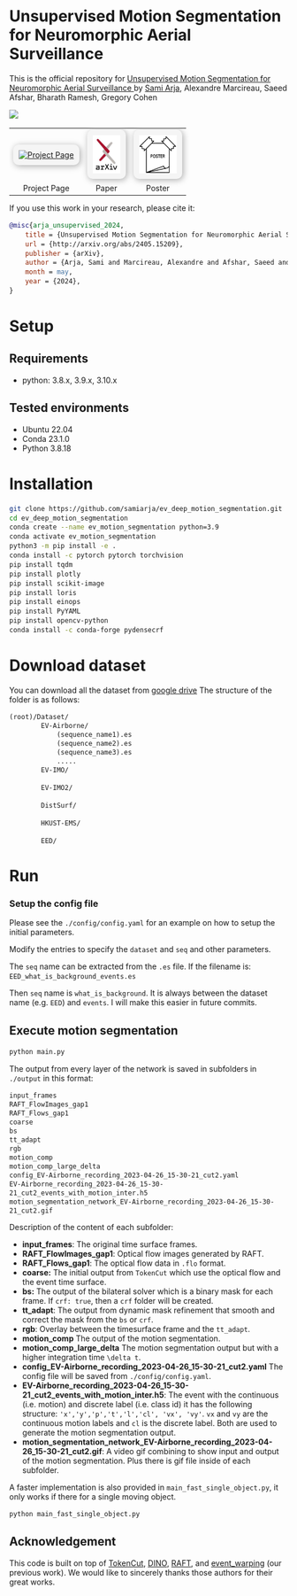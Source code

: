 # Unsupervised Motion Segmentation for Neuromorphic Aerial Surveillance

This is the official repository for [Unsupervised Motion Segmentation for Neuromorphic Aerial Surveillance
](https://arxiv.org/abs/2405.15209) by [Sami Arja](https://samiarja.com/), Alexandre Marcireau, Saeed Afshar, Bharath Ramesh, Gregory Cohen

![](figures/motion_segmentation_network_EV-Airborne_recording_2023-04-26_15-30-21_cut2.gif)


<table align="center">
  <tr>
    <td align="center" style="border:none;">
      <a href="https://samiarja.github.io/evairborne/" target="_blank">
        <img src="./figures/evairborne.ico" alt="Project Page" width="50" style="padding:10px; background-color: #f5f5f5; border-radius: 10px; box-shadow: 2px 2px 12px #aaa;">
      </a>
    </td>
    <td align="center" style="border:none;">
      <a href="https://arxiv.org/abs/2405.15209" target="_blank">
        <img src="./figures/arxiv.jpeg" alt="Paper" width="50" style="padding:10px; background-color: #f5f5f5; border-radius: 10px; box-shadow: 2px 2px 12px #aaa;">
      </a>
    </td>
    <td align="center" style="border:none;">
      <a href="./figures/SamiArja_Poster_Neuromorphic_Aerial_Surveillance.pdf" target="_blank">
        <img src="./figures/poster_img.png" alt="Poster" width="68" style="padding:10px; background-color: #f5f5f5; border-radius: 10px; box-shadow: 2px 2px 12px #aaa;">
      </a>
    </td>
  </tr>
  <tr>
    <td align="center" style="border:none;">Project Page</td>
    <td align="center" style="border:none;">Paper</td>
    <td align="center" style="border:none;">Poster</td>
  </tr>
</table>

If you use this work in your research, please cite it:

```bibtex
@misc{arja_unsupervised_2024,
	title = {Unsupervised Motion Segmentation for Neuromorphic Aerial Surveillance},
	url = {http://arxiv.org/abs/2405.15209},
	publisher = {arXiv},
	author = {Arja, Sami and Marcireau, Alexandre and Afshar, Saeed and Ramesh, Bharath and Cohen, Gregory},
	month = may,
	year = {2024},
}
```



# Setup

## Requirements

- python: 3.8.x, 3.9.x, 3.10.x

## Tested environments

- Ubuntu 22.04
- Conda 23.1.0
- Python 3.8.18

# Installation

<!-- ```sh
git clone https://github.com/samiarja/ev_deep_motion_segmentation.git
cd ev_deep_motion_segmentation
python3 -m pip install -e .
conda env create -f environment.yml
conda activate your_env_name
``` -->


```sh
git clone https://github.com/samiarja/ev_deep_motion_segmentation.git
cd ev_deep_motion_segmentation
conda create --name ev_motion_segmentation python=3.9
conda activate ev_motion_segmentation
python3 -m pip install -e .
conda install -c pytorch pytorch torchvision
pip install tqdm
pip install plotly
pip install scikit-image
pip install loris
pip install einops
pip install PyYAML
pip install opencv-python
conda install -c conda-forge pydensecrf
```

# Download dataset
You can download all the dataset from [google drive](https://drive.google.com/drive/folders/1TqXeb1tZFUSCpnRw-I5O9jDUfzIUIoQw)
The structure of the folder is as follows:

```
(root)/Dataset/
        EV-Airborne/
            (sequence_name1).es
            (sequence_name2).es
            (sequence_name3).es
            .....
        EV-IMO/

        EV-IMO2/

        DistSurf/

        HKUST-EMS/

        EED/

```


# Run

### Setup the config file
Please see the `./config/config.yaml` for an example on how to setup the initial parameters.

Modify the entries to specify the `dataset` and `seq` and other parameters.

The `seq` name can be extracted from the `.es` file. If the filename is:
`EED_what_is_background_events.es`

Then `seq` name is `what_is_background`. It is always between the dataset name (e.g. `EED`) and `events`. I will make this easier in future commits.

## Execute motion segmentation

```sh
python main.py
```

The output from every layer of the network is saved in subfolders in `./output` in this format:

```
input_frames
RAFT_FlowImages_gap1
RAFT_Flows_gap1
coarse
bs
tt_adapt
rgb
motion_comp
motion_comp_large_delta
config_EV-Airborne_recording_2023-04-26_15-30-21_cut2.yaml
EV-Airborne_recording_2023-04-26_15-30-21_cut2_events_with_motion_inter.h5
motion_segmentation_network_EV-Airborne_recording_2023-04-26_15-30-21_cut2.gif
```

Description of the content of each subfolder:

- **input_frames**: The original time surface frames.
- **RAFT_FlowImages_gap1**: Optical flow images generated by RAFT.
- **RAFT_Flows_gap1**: The optical flow data in `.flo` format.
- **coarse:** The initial output from `TokenCut` which use the optical flow and the event time surface.
- **bs:** The output of the bilateral solver which is a binary mask for each frame. If `crf: true`, then a `crf` folder will be created.
- **tt_adapt**: The output from dynamic mask refinement that smooth and correct the mask from the `bs` or `crf`.
- **rgb**: Overlay between the timesurface frame and the `tt_adapt`.
- **motion_comp** The output of the motion segmentation.
- **motion_comp_large_delta** The motion segmentation output but with a higher integration time `\delta t`.
- **config_EV-Airborne_recording_2023-04-26_15-30-21_cut2.yaml** The config file will be saved from `./config/config.yaml`.
- **EV-Airborne_recording_2023-04-26_15-30-21_cut2_events_with_motion_inter.h5**: The event with the continuous (i.e. motion) and discrete label (i.e. class id) it has the following structure: `'x','y','p','t','l','cl', 'vx', 'vy'`. `vx` and `vy` are the continuous motion labels and `cl` is the discrete label. Both are used to generate the motion segmentation output.
- **motion_segmentation_network_EV-Airborne_recording_2023-04-26_15-30-21_cut2.gif**: A video gif combining to show input and output of the motion segmentation. Plus there is gif file inside of each subfolder.

A faster implementation is also provided in `main_fast_single_object.py`, it only works if there for a single moving object.

```sh
python main_fast_single_object.py
```


## Acknowledgement
This code is built on top of [TokenCut](https://github.com/YangtaoWANG95/TokenCut_video), [DINO](https://github.com/facebookresearch/dino), [RAFT](https://github.com/princeton-vl/RAFT), and [event_warping](https://github.com/neuromorphicsystems/event_warping) (our previous work). We would like to sincerely thanks those authors for their great works. 
